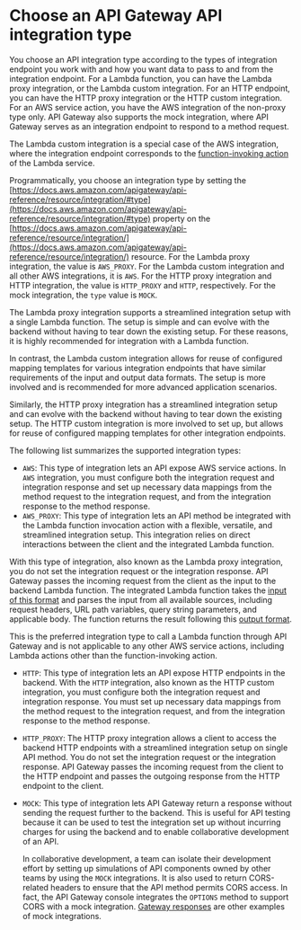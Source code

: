 # Choose an API Gateway API integration type<a name="api-gateway-api-integration-types"></a>

 You choose an API integration type according to the types of integration endpoint you work with and how you want data to pass to and from the integration endpoint\. For a Lambda function, you can have the Lambda proxy integration, or the Lambda custom integration\. For an HTTP endpoint, you can have the HTTP proxy integration or the HTTP custom integration\. For an AWS service action, you have the AWS integration of the non\-proxy type only\. API Gateway also supports the mock integration, where API Gateway serves as an integration endpoint to respond to a method request\.

The Lambda custom integration is a special case of the AWS integration, where the integration endpoint corresponds to the [function\-invoking action ](https://docs.aws.amazon.com/lambda/latest/dg/API_Invoke.html)of the Lambda service\. 

Programmatically, you choose an integration type by setting the [https://docs.aws.amazon.com/apigateway/api-reference/resource/integration/#type](https://docs.aws.amazon.com/apigateway/api-reference/resource/integration/#type) property on the [https://docs.aws.amazon.com/apigateway/api-reference/resource/integration/](https://docs.aws.amazon.com/apigateway/api-reference/resource/integration/) resource\. For the Lambda proxy integration, the value is `AWS_PROXY`\. For the Lambda custom integration and all other AWS integrations, it is `AWS`\. For the HTTP proxy integration and HTTP integration, the value is `HTTP_PROXY` and `HTTP`, respectively\. For the mock integration, the `type` value is `MOCK`\.

The Lambda proxy integration supports a streamlined integration setup with a single Lambda function\. The setup is simple and can evolve with the backend without having to tear down the existing setup\. For these reasons, it is highly recommended for integration with a Lambda function\. 

In contrast, the Lambda custom integration allows for reuse of configured mapping templates for various integration endpoints that have similar requirements of the input and output data formats\. The setup is more involved and is recommended for more advanced application scenarios\. 

Similarly, the HTTP proxy integration has a streamlined integration setup and can evolve with the backend without having to tear down the existing setup\. The HTTP custom integration is more involved to set up, but allows for reuse of configured mapping templates for other integration endpoints\. 

The following list summarizes the supported integration types:
+ `AWS`: This type of integration lets an API expose AWS service actions\. In `AWS` integration, you must configure both the integration request and integration response and set up necessary data mappings from the method request to the integration request, and from the integration response to the method response\.
+  `AWS_PROXY`: This type of integration lets an API method be integrated with the Lambda function invocation action with a flexible, versatile, and streamlined integration setup\. This integration relies on direct interactions between the client and the integrated Lambda function\. 

  With this type of integration, also known as the Lambda proxy integration, you do not set the integration request or the integration response\. API Gateway passes the incoming request from the client as the input to the backend Lambda function\. The integrated Lambda function takes the [input of this format](set-up-lambda-proxy-integrations.md#api-gateway-simple-proxy-for-lambda-input-format) and parses the input from all available sources, including request headers, URL path variables, query string parameters, and applicable body\. The function returns the result following this [output format](set-up-lambda-proxy-integrations.md#api-gateway-simple-proxy-for-lambda-output-format)\. 

  This is the preferred integration type to call a Lambda function through API Gateway and is not applicable to any other AWS service actions, including Lambda actions other than the function\-invoking action\. 
+ `HTTP`: This type of integration lets an API expose HTTP endpoints in the backend\. With the `HTTP` integration, also known as the HTTP custom integration, you must configure both the integration request and integration response\. You must set up necessary data mappings from the method request to the integration request, and from the integration response to the method response\.
+  `HTTP_PROXY`: The HTTP proxy integration allows a client to access the backend HTTP endpoints with a streamlined integration setup on single API method\. You do not set the integration request or the integration response\. API Gateway passes the incoming request from the client to the HTTP endpoint and passes the outgoing response from the HTTP endpoint to the client\. 
+ `MOCK`: This type of integration lets API Gateway return a response without sending the request further to the backend\. This is useful for API testing because it can be used to test the integration set up without incurring charges for using the backend and to enable collaborative development of an API\. 

  In collaborative development, a team can isolate their development effort by setting up simulations of API components owned by other teams by using the `MOCK` integrations\. It is also used to return CORS\-related headers to ensure that the API method permits CORS access\. In fact, the API Gateway console integrates the `OPTIONS` method to support CORS with a mock integration\. [Gateway responses](api-gateway-gatewayResponse-definition.md#customize-gateway-responses) are other examples of mock integrations\.